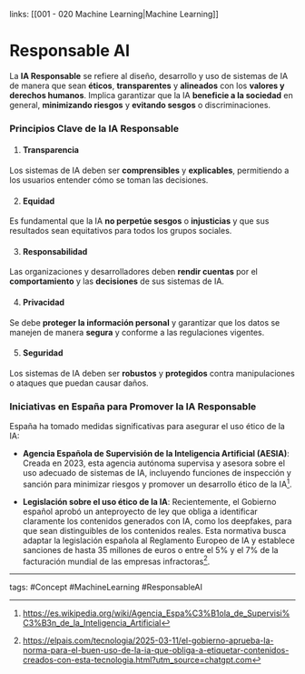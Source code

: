 links: [[001 - 020 Machine Learning|Machine Learning]]


# Responsable AI
La **IA Responsable** se refiere al diseño, desarrollo y uso de sistemas de IA de manera que sean **éticos**, **transparentes** y **alineados** con los **valores y derechos humanos**. Implica garantizar que la IA **beneficie a la sociedad** en general, **minimizando riesgos** y **evitando sesgos** o discriminaciones.

### Principios Clave de la IA Responsable

1. #### Transparencia
Los sistemas de IA deben ser **comprensibles** y **explicables**, permitiendo a los usuarios entender cómo se toman las decisiones.

2. #### Equidad
Es fundamental que la IA **no perpetúe sesgos** o **injusticias** y que sus resultados sean equitativos para todos los grupos sociales.

3. #### Responsabilidad
Las organizaciones y desarrolladores deben **rendir cuentas** por el **comportamiento** y las **decisiones** de sus sistemas de IA.

4. #### Privacidad
Se debe **proteger la información personal** y garantizar que los datos se manejen de manera **segura** y conforme a las regulaciones vigentes.

5. #### Seguridad
Los sistemas de IA deben ser **robustos** y **protegidos** contra manipulaciones o ataques que puedan causar daños.

### Iniciativas en España para Promover la IA Responsable

España ha tomado medidas significativas para asegurar el uso ético de la IA:

- **Agencia Española de Supervisión de la Inteligencia Artificial (AESIA)**: Creada en 2023, esta agencia autónoma supervisa y asesora sobre el uso adecuado de sistemas de IA, incluyendo funciones de inspección y sanción para minimizar riesgos y promover un desarrollo ético de la IA[^1].
    
- **Legislación sobre el uso ético de la IA**: Recientemente, el Gobierno español aprobó un anteproyecto de ley que obliga a identificar claramente los contenidos generados con IA, como los deepfakes, para que sean distinguibles de los contenidos reales. Esta normativa busca adaptar la legislación española al Reglamento Europeo de IA y establece sanciones de hasta 35 millones de euros o entre el 5% y el 7% de la facturación mundial de las empresas infractoras[^2].



---
tags:
	#Concept  #MachineLearning #ResponsableAI

[^1]: https://es.wikipedia.org/wiki/Agencia_Espa%C3%B1ola_de_Supervisi%C3%B3n_de_la_Inteligencia_Artificial
	

[^2]: https://elpais.com/tecnologia/2025-03-11/el-gobierno-aprueba-la-norma-para-el-buen-uso-de-la-ia-que-obliga-a-etiquetar-contenidos-creados-con-esta-tecnologia.html?utm_source=chatgpt.com
	
